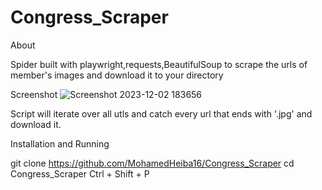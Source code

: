 # Congress_Scraper

About 

Spider built with playwright,requests,BeautifulSoup to scrape the urls of member's images and download it to your directory 

Screenshot
![Screenshot 2023-12-02 183656](https://github.com/MohamedHeiba16/Congress_Scraper/assets/152610603/98052dc0-b00d-4fc6-90a3-ebe67c07ce83)

Script will iterate over all utls and catch every url that ends with '.jpg' and download it.

Installation and Running

git clone https://github.com/MohamedHeiba16/Congress_Scraper
cd Congress_Scraper
Ctrl + Shift + P



